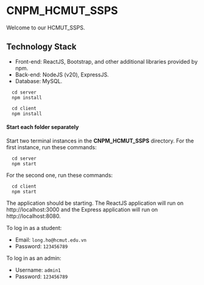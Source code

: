 # CNPM_HCMUT_SSPS
Welcome to our HCMUT_SSPS.

## Technology Stack
- Front-end: ReactJS, Bootstrap, and other additional libraries provided by npm.
- Back-end: NodeJS (v20), ExpressJS.
- Database: MySQL.

```
  cd server
  npm install
```
```
  cd client
  npm install
```

#### Start each folder separately
Start two terminal instances in the **CNPM_HCMUT_SSPS** directory. For the first instance, run these commands:
```
  cd server
  npm start
```

For the second one, run these commands:
```
  cd client
  npm start
```

The application should be starting. The ReactJS application will run on http://localhost:3000 and the Express application will run on http://localhost:8080.

To log in as a student:
* Email: `long.ho@hcmut.edu.vn`
* Password: `123456789`

To log in as an admin:
* Username: `admin1`
* Password: `123456789`
